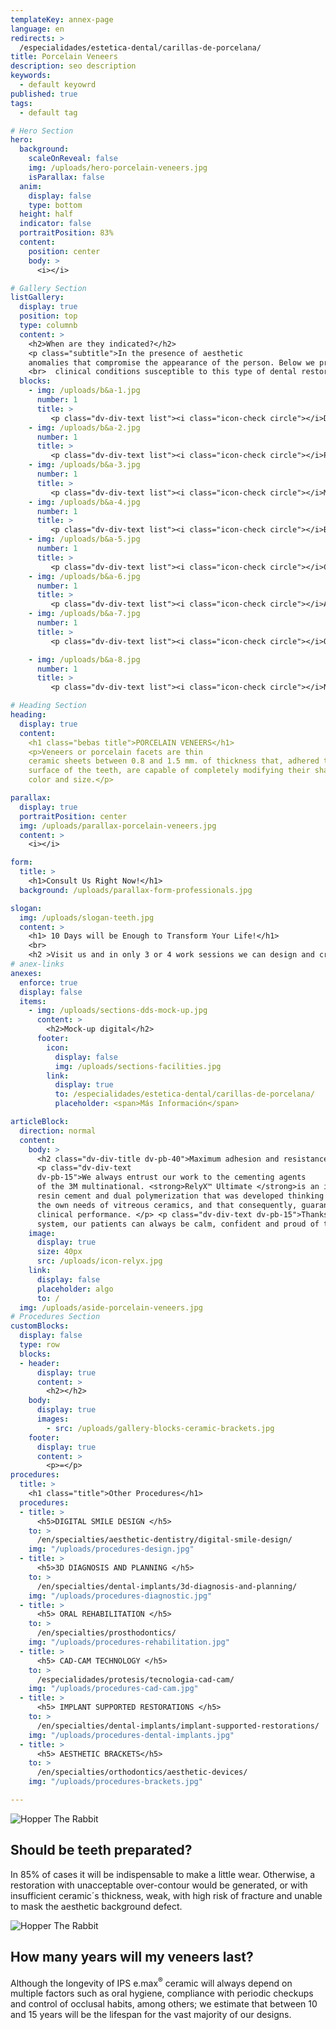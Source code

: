 ```yaml
---
templateKey: annex-page
language: en
redirects: >
  /especialidades/estetica-dental/carillas-de-porcelana/
title: Porcelain Veneers
description: seo description
keywords:
  - default keyowrd
published: true
tags:
  - default tag

# Hero Section
hero:
  background:
    scaleOnReveal: false
    img: /uploads/hero-porcelain-veneers.jpg
    isParallax: false
  anim:
    display: false
    type: bottom
  height: half
  indicator: false
  portraitPosition: 83%
  content:
    position: center
    body: >
      <i></i>

# Gallery Section
listGallery:
  display: true
  position: top
  type: columnb
  content: >
    <h2>When are they indicated?</h2>
    <p class="subtitle">In the presence of aesthetic
    anomalies that compromise the appearance of the person. Below we present various
    <br>  clinical conditions susceptible to this type of dental restoration:</p>
  blocks:
    - img: /uploads/b&a-1.jpg
      number: 1
      title: >
         <p class="dv-div-text list"><i class="icon-check circle"></i>Diastemas or interdental spaces.</p>
    - img: /uploads/b&a-2.jpg
      number: 1
      title: >
         <p class="dv-div-text list"><i class="icon-check circle"></i>Pigmentations or irreversible stains.</p>
    - img: /uploads/b&a-3.jpg
      number: 1
      title: >
         <p class="dv-div-text list"><i class="icon-check circle"></i>Mild malpositions.</p>
    - img: /uploads/b&a-4.jpg
      number: 1
      title: >
         <p class="dv-div-text list"><i class="icon-check circle"></i>Black triangles or gingival embrasures.</p>
    - img: /uploads/b&a-5.jpg
      number: 1
      title: >
         <p class="dv-div-text list"><i class="icon-check circle"></i>Coronary fractures.</p>
    - img: /uploads/b&a-6.jpg
      number: 1
      title: >
         <p class="dv-div-text list"><i class="icon-check circle"></i>Alterations in shape, color and size.</p>
    - img: /uploads/b&a-7.jpg
      number: 1
      title: >
         <p class="dv-div-text list"><i class="icon-check circle"></i>Old or defective restorations.</p

    - img: /uploads/b&a-8.jpg
      number: 1
      title: >
         <p class="dv-div-text list"><i class="icon-check circle"></i>Need for permanent bleaching.</p>

# Heading Section
heading:
  display: true
  content:
    <h1 class="bebas title">PORCELAIN VENEERS</h1>
    <p>Veneers or porcelain facets are thin
    ceramic sheets between 0.8 and 1.5 mm. of thickness that, adhered to the front
    surface of the teeth, are capable of completely modifying their shape, texture,
    color and size.</p>

parallax:
  display: true
  portraitPosition: center
  img: /uploads/parallax-porcelain-veneers.jpg
  content: >
    <i></i>

form:
  title: >
    <h1>Consult Us Right Now!</h1>
  background: /uploads/parallax-form-professionals.jpg

slogan:
  img: /uploads/slogan-teeth.jpg
  content: >
    <h1> 10 Days will be Enough to Transform Your Life!</h1>
    <br>
    <h2 >Visit us and in only 3 or 4 work sessions we can design and create that smile you have always dreamed of.</h2>
# anex-links
anexes:
  enforce: true
  display: false
  items:
    - img: /uploads/sections-dds-mock-up.jpg
      content: >
        <h2>Mock-up digital</h2>
      footer:
        icon:
          display: false
          img: /uploads/sections-facilities.jpg
        link:
          display: true
          to: /especialidades/estetica-dental/carillas-de-porcelana/
          placeholder: <span>Más Información</span>

articleBlock:
  direction: normal
  content:
    body: >
      <h2 class="dv-div-title dv-pb-40">Maximum adhesion and resistance!<</h2>
      <p class="dv-div-text
      dv-pb-15">We always entrust our work to the cementing agents
      of the 3M multinational. <strong>RelyX™ Ultimate </strong>is an innovative adhesive
      resin cement and dual polymerization that was developed thinking exclusively about
      the own needs of vitreous ceramics, and that consequently, guarantees us an excellent
      clinical performance. </p> <p class="dv-div-text dv-pb-15">Thanks to this new
      system, our patients can always be calm, confident and proud of their new smile.</p>
    image:
      display: true
      size: 40px
      src: /uploads/icon-relyx.jpg
    link:
      display: false
      placeholder: algo
      to: /
  img: /uploads/aside-porcelain-veneers.jpg
# Procedures Section
customBlocks:
  display: false
  type: row
  blocks:
  - header:
      display: true
      content: >
        <h2></h2>
    body: 
      display: true
      images:
        - src: /uploads/gallery-blocks-ceramic-brackets.jpg
    footer:
      display: true
      content: >
        <p>=</p>
procedures:
  title: >
    <h1 class="title">Other Procedures</h1>
  procedures:
  - title: >
      <h5>DIGITAL SMILE DESIGN </h5>
    to: >
      /en/specialties/aesthetic-dentistry/digital-smile-design/
    img: "/uploads/procedures-design.jpg"
  - title: >
      <h5>3D DIAGNOSIS AND PLANNING </h5>
    to: >
      /en/specialties/dental-implants/3d-diagnosis-and-planning/
    img: "/uploads/procedures-diagnostic.jpg"
  - title: >
      <h5> ORAL REHABILITATION </h5>
    to: >
      /en/specialties/prosthodontics/
    img: "/uploads/procedures-rehabilitation.jpg"
  - title: >
      <h5> CAD-CAM TECHNOLOGY </h5>
    to: >
      /especialidades/protesis/tecnologia-cad-cam/
    img: "/uploads/procedures-cad-cam.jpg"
  - title: >
      <h5> IMPLANT SUPPORTED RESTORATIONS </h5>
    to: >
      /en/specialties/dental-implants/implant-supported-restorations/
    img: "/uploads/procedures-dental-implants.jpg"
  - title: >
      <h5> AESTHETIC BRACKETS</h5>
    to: >
      /en/specialties/orthodontics/aesthetic-devices/
    img: "/uploads/procedures-brackets.jpg"

---
```

<div class="row container">
<div class="item">

![Hopper The Rabbit](/img/gallery-blocks-dds-cut.jpg)

## Should be teeth preparated?

In 85% of cases it will be indispensable to make a little wear. Otherwise,
a restoration with unacceptable over-contour would be generated, or with insufficient ceramic´s thickness, weak, with high risk of fracture and unable to mask the aesthetic background defect.

</div>
<div class="item">

![Hopper The Rabbit](/img/gallery-blocks-dds-lasting.jpg)

##  How many years will my veneers last?

Although the longevity of IPS e.max<sup>®</sup> ceramic will always
depend on multiple factors such as oral hygiene, compliance with periodic checkups
and control of occlusal habits, among others; we estimate that between 10 and
15 years will be the lifespan for the vast majority of our designs.

</div>
</div>


